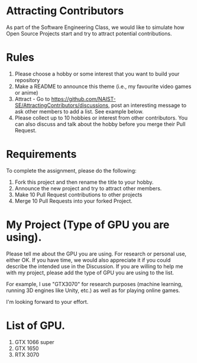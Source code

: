 # Attracting Contributors
As part of the Software Engineering Class, we would like to simulate how Open Source Projects start and try to attract potential contributions.

# Rules

1. Please choose a hobby or some interest that you want to build your repository
2. Make a README to announce this theme (i.e., my favourite video games or anime)
3. Attract - Go to https://github.com/NAIST-SE/AttractingContributors/discussions, post an interesting message to ask other members to add a list. See example below.
4. Please collect up to 10 hobbies or interest from other contributors. You can also discuss and talk about the hobby before you merge their Pull Request.

# Requirements
To complete the assignment, please do the following:
1. Fork this project and then rename the title to your hobby. 
2. Announce the new project and try to attract other members.
3. Make 10 Pull Request contributions to other projects
4. Merge 10 Pull Requests into your forked Project.

# My Project (Type of GPU you are using).
Please tell me about the GPU you are using.
For research or personal use, either OK.
If you have time, we would also appreciate it if you could describe the intended use in the Discussion.
If you are willing to help me with my project, please add the type of GPU you are using to the list.

For example, I use "GTX3070" for research purposes (machine learning, running 3D engines like Unity, etc.) as well as for playing online games.

I'm looking forward to your effort.

# List of GPU.
1. GTX 1066 super
2. GTX 1650
3. RTX 3070
